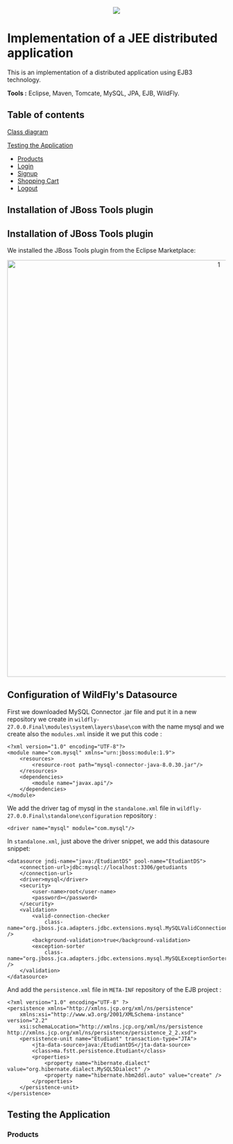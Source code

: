 <p align="center">
	<img src="https://user-images.githubusercontent.com/101653735/202849820-dfeaabcf-4dd9-4452-a847-5a767462fd9d.png" >
</p>

# Implementation of a JEE distributed application

This is an implementation of a distributed application using EJB3 technology.

**Tools :** Eclipse, Maven, Tomcate, MySQL, JPA, EJB, WildFly.

## Table of contents
[Class diagram](#class-diagram)

[Testing the Application](#testing-the-application)
* [Products](#products)
* [Login](#login)
* [Signup](#signup)
* [Shopping Cart](#shopping-cart)
* [Logout](#logout)

## Installation of JBoss Tools plugin



## Installation of JBoss Tools plugin

We installed the JBoss Tools plugin from the Eclipse Marketplace:

<p align="center">
	<img width="960" alt="1" src="https://user-images.githubusercontent.com/101653735/205165675-a0d7e6b8-99db-4ee4-af24-ad30a92aa339.png">
</p>

## Configuration of WildFly's Datasource

First we downloaded MySQL Connector .jar file and put it in a new repository we create in ```wildfly-27.0.0.Final\modules\system\layers\base\com``` with the name mysql and we create also the ```modules.xml``` inside it we put this code :

```
<?xml version="1.0" encoding="UTF-8"?>
<module name="com.mysql" xmlns="urn:jboss:module:1.9">
    <resources>
        <resource-root path="mysql-connector-java-8.0.30.jar"/>
    </resources>
    <dependencies>
        <module name="javax.api"/>
    </dependencies>
</module>
```
We add the driver tag of mysql in the ```standalone.xml``` file in ```wildfly-27.0.0.Final\standalone\configuration``` repository :


```
<driver name="mysql" module="com.mysql"/>
```

In ```standalone.xml```, just above the driver snippet, we add this datasoure snippet:

```
<datasource jndi-name="java:/EtudiantDS" pool-name="EtudiantDS">
	<connection-url>jdbc:mysql://localhost:3306/getudiants
	</connection-url>
	<driver>mysql</driver>
	<security>
		<user-name>root</user-name>
		<password></password>
	</security>
	<validation>
		<valid-connection-checker
			class-name="org.jboss.jca.adapters.jdbc.extensions.mysql.MySQLValidConnectionChecker" />
		<background-validation>true</background-validation>
		<exception-sorter
			class-name="org.jboss.jca.adapters.jdbc.extensions.mysql.MySQLExceptionSorter" />
	</validation>
</datasource>
```

And add the  ```persistence.xml``` file in ```META-INF``` repository of the EJB project :

```
<?xml version="1.0" encoding="UTF-8" ?>
<persistence xmlns="http://xmlns.jcp.org/xml/ns/persistence"
	xmlns:xsi="http://www.w3.org/2001/XMLSchema-instance" version="2.2"
	xsi:schemaLocation="http://xmlns.jcp.org/xml/ns/persistence http://xmlns.jcp.org/xml/ns/persistence/persistence_2_2.xsd">
	<persistence-unit name="Etudiant" transaction-type="JTA">
		<jta-data-source>java:/EtudiantDS</jta-data-source>
		<class>ma.fstt.persistence.Etudiant</class>
		<properties>
			<property name="hibernate.dialect" value="org.hibernate.dialect.MySQL5Dialect" />
			<property name="hibernate.hbm2ddl.auto" value="create" />
		</properties>
	</persistence-unit>
</persistence>
```

## Testing the Application

### Products
